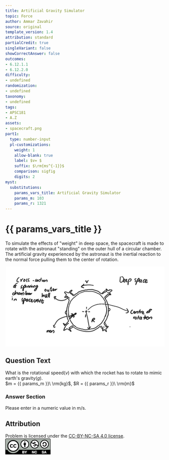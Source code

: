 ```yaml
---
title: Artificial Gravity Simulator
topic: Force
author: Ammar Zavahir
source: original
template_version: 1.4
attribution: standard
partialCredit: true
singleVariant: false
showCorrectAnswer: false
outcomes:
- 6.12.1.1
- 6.12.2.0
difficulty:
- undefined
randomization:
- undefined
taxonomy:
- undefined
tags:
- APSC181
- A.Z
assets:
- spacecraft.png
part1:
  type: number-input
  pl-customizations:
    weight: 1
    allow-blank: true
    label: $v= $
    suffix: $\rm{ms^{-1}}$
    comparison: sigfig
    digits: 2
myst:
  substitutions:
    params_vars_title: Artificial Gravity Simulator
    params_m: 103
    params_r: 1321
---
```

# {{ params_vars_title }}
To simulate the effects of "weight" in deep space, the spacecraft is made to rotate with the astronaut "standing" on the outer hull of a circular chamber. The artificial gravity experienced by the astronaut is the inertial reaction to the normal force pulling them to the center of rotation.

<img src="spacecraft.png" width=600>

## Question Text

What is the rotational speed($v$) with which the rocket has to rotate to mimic earth's gravity($g$).<br>
$m = {{ params_m }}\ \rm{kg}$, $R = {{ params_r }}\ \rm{m}$

### Answer Section

Please enter in a numeric value in m/s.

## Attribution

Problem is licensed under the [CC-BY-NC-SA 4.0 license](https://creativecommons.org/licenses/by-nc-sa/4.0/).<br> ![The Creative Commons 4.0 license requiring attribution-BY, non-commercial-NC, and share-alike-SA license.](https://raw.githubusercontent.com/firasm/bits/master/by-nc-sa.png)